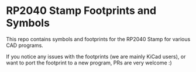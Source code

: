 # RP2040 Stamp Footprints and Symbols

This repo contains symbols and footprints for the RP2040 Stamp for various CAD programs.

If you notice any issues with the footprints (we are mainly KiCad users), or want to port the footprint to a new program, PRs are very welcome :)
